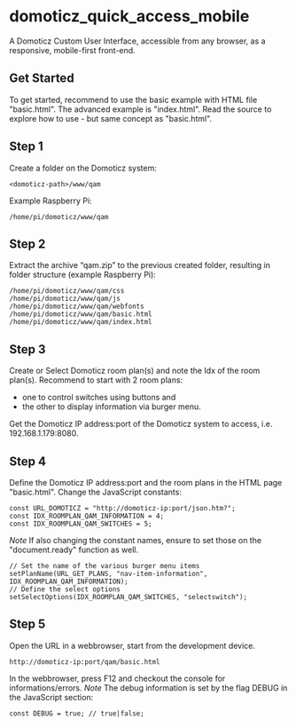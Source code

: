 # domoticz_quick_access_mobile
A Domoticz Custom User Interface, accessible from any browser, as a responsive, mobile-first front-end. 

## Get Started
To get started, recommend to use the basic example with HTML file "basic.html".
The advanced example is "index.html". Read the source to explore how to use - but same concept as "basic.html".

## Step 1
Create a folder on the Domoticz system:
```
<domoticz-path>/www/qam
```
Example Raspberry Pi: 
```
/home/pi/domoticz/www/qam
```

## Step 2
Extract the archive “qam.zip” to the previous created folder, resulting in folder structure (example Raspberry Pi):
```
/home/pi/domoticz/www/qam/css
/home/pi/domoticz/www/qam/js
/home/pi/domoticz/www/qam/webfonts
/home/pi/domoticz/www/qam/basic.html
/home/pi/domoticz/www/qam/index.html
```

## Step 3
Create or Select Domoticz room plan(s) and note the Idx of the room plan(s).
Recommend to start with 2 room plans:
* one to control switches using buttons and
* the other to display information via burger menu.

Get the Domoticz IP address:port of the Domoticz system to access, i.e. 192.168.1.179:8080.

## Step 4
Define the Domoticz IP address:port and the room plans in the HTML page "basic.html".
Change the JavaScript constants:
```
const URL_DOMOTICZ = "http://domoticz-ip:port/json.htm?";
const IDX_ROOMPLAN_QAM_INFORMATION = 4;
const IDX_ROOMPLAN_QAM_SWITCHES = 5;
```
_Note_
If also changing the constant names, ensure to set those on the "document.ready" function as well.
```
// Set the name of the various burger menu items
setPlanName(URL_GET_PLANS, "nav-item-information", IDX_ROOMPLAN_QAM_INFORMATION);
// Define the select options
setSelectOptions(IDX_ROOMPLAN_QAM_SWITCHES, "selectswitch");
```

## Step 5
Open the URL in a webbrowser, start from the development device.
```
http://domoticz-ip:port/qam/basic.html
```
In the webbrowser, press F12 and checkout the console for informations/errors.
_Note_
The debug information is set by the flag DEBUG in the JavaScript section:
```
const DEBUG = true;	// true|false;
```
